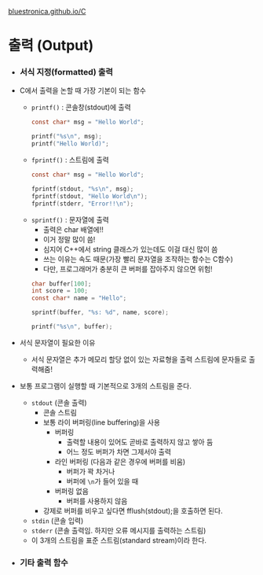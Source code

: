 [bluestronica.github.io/C](https://bluestronica.github.io/C)

# 출력 (Output)

- ### 서식 지정(formatted) 출력
- C에서 출력을 논할 때 가장 기본이 되는 함수
    - `printf()` : 콘솔창(stdout)에 출력
        ```c
        const char* msg = "Hello World";

        printf("%s\n", msg);
        printf("Hello World)";
        ```
    - `fprintf()` : 스트림에 출력
        ```c
        const char* msg = "Hello World";

        fprintf(stdout, "%s\n", msg);
        fprintf(stdout, "Hello World\n");
        fprintf(stderr, "Error!!\n");
        ```
    - `sprintf()` : 문자열에 출력
        - 출력은 char 배열에!!
        - 이거 정말 많이 씀!
        - 심지어 C++에서 string 클래스가 있는데도 이걸 대신 많이 씀
        - 쓰는 이유는 속도 때문(가장 빨리 문자열을 조작하는 함수는 C함수)
        - 다만, 프로그래머가 충분히 큰 버퍼를 잡아주지 않으면 위험!
        ```c
        char buffer[100];
        int score = 100;
        const char* name = "Hello";

        sprintf(buffer, "%s: %d", name, score);

        printf("%s\n", buffer);
        ```
- 서식 문자열이 필요한 이유
    - 서식 문자열은 추가 메모리 할당 없이 있는 자료형을 출력 스트림에 문자들로 출력해줌!

- 보통 프로그램이 실행할 때 기본적으로 3개의 스트림을 준다.
    - `stdout` (콘솔 출력)
        - 콘솔 스트림
        - 보통 라이 버퍼링(line buffering)을 사용
            - 버퍼링
                - 출력할 내용이 있어도 곧바로 출력하지 않고 쌓아 둠
                - 어느 정도 버퍼가 차면 그제서야 출력
            - 라인 버퍼링 (다음과 같은 경우에 버퍼를 비움)
                - 버퍼가 꽉 차거나
                - 버퍼에 `\n`가 들어 있을 때
            - 버퍼링 없음
                - 버퍼를 사용하지 않음
        - 강제로 버퍼를 비우고 싶다면 fflush(stdout);을 호출하면 된다.
    - `stdin` (콘솔 입력)
    - `stderr` (콘솔 출력임. 하지만 오류 메시지를 출력하는 스트림)
    - 이 3개의 스트림을 표준 스트림(standard stream)이라 한다.


- ### 기타 출력 함수

